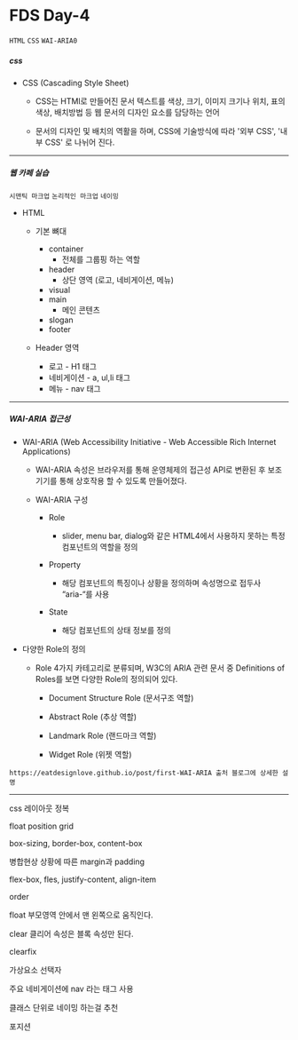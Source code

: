 # FDS Day-4

`HTML` `CSS` `WAI-ARIA0`

##### css

- CSS (Cascading Style Sheet)

  - CSS는 HTMl로 만들어진 문서 텍스트를 색상, 크기, 이미지 크기나 위치, 표의색상, 배치방법 등 웹 문서의 디자인 요소를 담당하는 언어

  - 문서의  디자인 및 배치의 역활을 하며, CSS에 기술방식에 따라 '외부 CSS', '내부 CSS' 로 나뉘어 진다.

---

##### 웹 카페 실습

`시맨틱 마크업` `논리적인 마크업` `네이밍` 

- HTML

  - 기본 뼈대

    - container
      - 전체를 그룹핑 하는 역할
    - header
      - 상단 영역 (로고, 네비게이션, 메뉴)
    - visual
    - main
      - 메인 콘텐츠
    - slogan
    - footer

  - Header 영역

    - 로고 - H1 태그
    - 네비게이션 - a, ul,li 태그
    - 메뉴 - nav 태그

---

##### WAI-ARIA 접근성

  - WAI-ARIA (Web Accessibility Initiative - Web Accessible Rich Internet Applications)

    - WAI-ARIA 속성은 브라우저를 통해 운영체제의 접근성 API로 변환된 후 보조기기를 통해 상호작용 할 수 있도록 만들어졌다. 

    - WAI-ARIA 구성

      - Role
        - slider, menu bar, dialog와 같은 HTML4에서 사용하지 못하는 특정 컴포넌트의 역할을 정의

      - Property
        - 해당 컴포넌트의 특징이나 상황을 정의하며 속성명으로 접두사 “aria-“를 사용

      - State
        - 해당 컴포넌트의 상태 정보를 정의

  - 다양한 Role의 정의

    - Role 4가지 카테고리로 분류되며, W3C의 ARIA 관련 문서 중 Definitions of Roles를 보면 다양한 Role의 정의되어 있다.

      - Document Structure Role (문서구조 역할)
      
      - Abstract Role (추상 역할)

      - Landmark Role (랜드마크 역할)

      - Widget Role (위젯 역할)

`https://eatdesignlove.github.io/post/first-WAI-ARIA 출처 블로그에 상세한 설명`

---

css 레이아웃 정복

float position grid

box-sizing, border-box, content-box

병합현상 상황에 따른 margin과 padding

flex-box, fles, justify-content, align-item

order

float 부모영역 안에서 맨 왼쪽으로 움직인다.

clear  클리어 속성은 블록 속성만 된다.

clearfix

가상요소 선택자

주요 네비게이션에 nav 라는 태그 사용 

클래스 단위로 네이밍 하는걸 추천 

포지션

